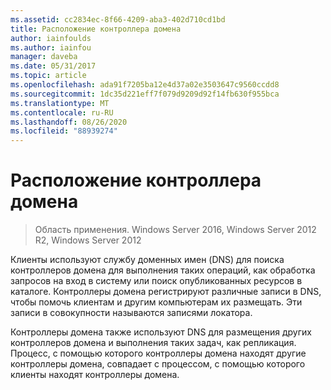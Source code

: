 ```yaml
---
ms.assetid: cc2834ec-8f66-4209-aba3-402d710cd1bd
title: Расположение контроллера домена
author: iainfoulds
ms.author: iainfou
manager: daveba
ms.date: 05/31/2017
ms.topic: article
ms.openlocfilehash: ada91f7205ba12e4d37a02e3503647c9560ccdd8
ms.sourcegitcommit: 1dc35d221eff7f079d9209d92f14fb630f955bca
ms.translationtype: MT
ms.contentlocale: ru-RU
ms.lasthandoff: 08/26/2020
ms.locfileid: "88939274"
---
```

# <a name="domain-controller-location"></a>Расположение контроллера домена

>Область применения. Windows Server 2016, Windows Server 2012 R2, Windows Server 2012

Клиенты используют службу доменных имен (DNS) для поиска контроллеров домена для выполнения таких операций, как обработка запросов на вход в систему или поиск опубликованных ресурсов в каталоге. Контроллеры домена регистрируют различные записи в DNS, чтобы помочь клиентам и другим компьютерам их размещать. Эти записи в совокупности называются записями локатора.

Контроллеры домена также используют DNS для размещения других контроллеров домена и выполнения таких задач, как репликация. Процесс, с помощью которого контроллеры домена находят другие контроллеры домена, совпадает с процессом, с помощью которого клиенты находят контроллеры домена.



